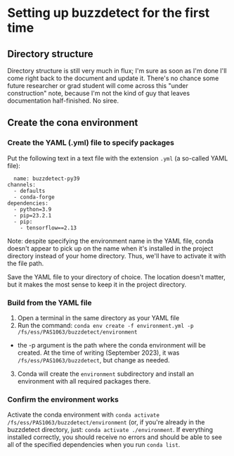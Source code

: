 # Setting up buzzdetect for the first time

## Directory structure
Directory structure is still very much in flux; I'm sure as soon as I'm done I'll come right back to the document and update it. There's no chance some future researcher or grad student will come across this "under construction" note, because I'm not the kind of guy that leaves documentation half-finished. No siree.

## Create the cona environment
### Create the YAML (.yml) file to specify packages
Put the following text in a text file with the extension `.yml` (a so-called YAML file):
  
```
  name: buzzdetect-py39
channels:
  - defaults
  - conda-forge
dependencies:
  - python=3.9
  - pip=23.2.1
  - pip:
    - tensorflow==2.13
```

Note: despite specifying the environment name in the YAML file, conda doesn't appear to pick up on the name when it's installed in the project directory instead of your home directory. Thus, we'll have to activate it with the file path.

Save the YAML file to your directory of choice. The location doesn't matter, but it makes the most sense to keep it in the project directory.

### Build from the YAML file
1. Open a terminal in the same directory as your YAML file
2. Run the command: `conda env create -f environment.yml -p /fs/ess/PAS1063/buzzdetect/environment`
  - the -p argument is the path where the conda environment will be created. At the time of writing (September 2023), it was `/fs/ess/PAS1063/buzzdetect`, but change as needed.
3. Conda will create the `environment` subdirectory and install an environment with all required packages there.

### Confirm the environment works
Activate the conda environment with `conda activate /fs/ess/PAS1063/buzzdetect/environment` (or, if you're already in the buzzdetect directory, just: `conda activate ./environment`. If everything installed correctly, you should receive no errors and should be able to see all of the specified dependencies when you run `conda list`.
